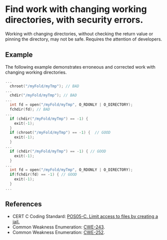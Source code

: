 # Find work with changing working directories, with security errors.
Working with changing directories, without checking the return value or pinning the directory, may not be safe. Requires the attention of developers.


## Example
The following example demonstrates erroneous and corrected work with changing working directories.


```cpp
...
  chroot("/myFold/myTmp"); // BAD
...
  chdir("/myFold/myTmp"); // BAD
...
  int fd = open("/myFold/myTmp", O_RDONLY | O_DIRECTORY);
  fchdir(fd); // BAD
...
  if (chdir("/myFold/myTmp") == -1) {
    exit(-1);
  }
  if (chroot("/myFold/myTmp") == -1) {  // GOOD
    exit(-1);
  }
...
  if (chdir("/myFold/myTmp") == -1) { // GOOD
    exit(-1);
  }
...
  int fd = open("/myFold/myTmp", O_RDONLY | O_DIRECTORY);
  if(fchdir(fd) == -1) { // GOOD
    exit(-1);
  }
...

```

## References
* CERT C Coding Standard: [POS05-C. Limit access to files by creating a jail.](https://wiki.sei.cmu.edu/confluence/display/c/POS05-C.+Limit+access+to+files+by+creating+a+jail)
* Common Weakness Enumeration: [CWE-243](https://cwe.mitre.org/data/definitions/243.html).
* Common Weakness Enumeration: [CWE-252](https://cwe.mitre.org/data/definitions/252.html).
